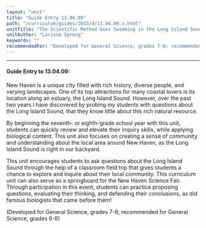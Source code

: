 ```yaml
---
layout: "unit"
title: "Guide Entry 13.04.09"
path: "/curriculum/guides/2013/4/13.04.09.x.html"
unitTitle: "The Scientific Method Goes Swimming in the Long Island Sound"
unitAuthor: "Larissa Spreng"
keywords: ""
recommendedFor: "Developed for General Science, grades 7-8; recommended for General Science, grades 6-8"
---
```

<body>
<hr/>
<h4>
Guide Entry to 13.04.09:
</h4>
<p>
New Haven is a unique city filled with rich history, diverse people, and varying landscapes. One of its top attractions for many coastal lovers is its location along an estuary, the Long Island Sound. However, over the past two years I have discovered by probing my students with questions about the Long Island Sound, that they know little about this rich natural resource.
</p>
<p> 
By beginning the seventh- or eighth-grade school year with this unit, students can quickly review and elevate their inquiry skills, while applying biological content. This unit also focuses on creating a sense of community and understanding about the local area around New Haven, as the Long Island Sound is right in our backyard. 
</p>
<p>  
This unit encourages students to ask questions about the Long Island Sound through the help of a classroom field trip that gives students a chance to explore and inquire about their local community. This curriculum unit can also serve as a springboard for the New Haven Science Fair. Through participation in this event, students can practice proposing questions, evaluating their thinking, and defending their conclusions, as did famous biologists that came before them!
</p>
<p>  
(Developed for General Science, grades 7-8; recommended for General Science, grades 6-8)
</p>
</body>
